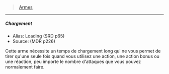 ﻿> [Armes](hd_weapons.md)

---

##### Chargement

- Alias: Loading (SRD p65)
- Source: (MDR p226)

Cette arme nécessite un temps de chargement long qui ne vous permet de tirer qu'une seule fois quand vous utilisez une action, une action bonus ou une réaction, peu importe le nombre d'attaques que vous pouvez normalement faire.


